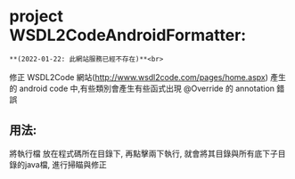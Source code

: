 ﻿# project WSDL2CodeAndroidFormatter:

```diff
**(2022-01-22: 此網站服務已經不存在)**<br>
```
修正 WSDL2Code 網站(http://www.wsdl2code.com/pages/home.aspx)
產生的 android code 中,有些類別會產生有些函式出現 @Override 的 annotation 錯誤


## 用法:

將執行檔 放在程式碼所在目錄下, 再點擊兩下執行, 
就會將其目錄與所有底下子目錄的java檔, 進行掃瞄與修正
